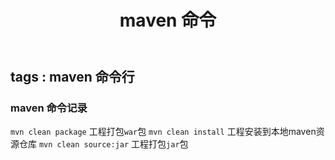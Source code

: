 ﻿---
title: 'maven 命令'
---
tags : maven 命令行
---
<!--more-->
### maven 命令记录
`mvn clean package` 工程打包`war`包
`mvn clean install` 工程安装到本地maven资源仓库
`mvn clean source:jar` 工程打包`jar`包





